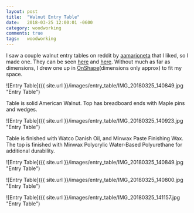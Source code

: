 ```yaml
---
layout: post
title:  "Walnut Entry Table"
date:   2018-03-25 12:00:01 -0600
category: woodworking
comments: true
tags:   woodworking
---
```


I saw a couple walnut entry tables on reddit by [aamarioneta](https://www.reddit.com/user/aamarioneta/posts/) that I liked, so I made one. They can be seen [here](https://workingwoodblog.wordpress.com/2018/01/14/walnut-floating-top-entryway-table/) and [here](https://workingwoodblog.wordpress.com/2018/02/18/version-2-of-the-walnut-floating-top-entryway-table/). Without much as far as dimensions, I drew one up in [OnShape](https://cad.onshape.com/documents/216165b3a1c54c9d1f3b9f49/w/03cd44a513f4729b4951d353/e/9e22aa66d62f174dc312f996)(dimensions only approx) to fit my space. 

![Entry Table]({{ site.url }}/images/entry_table/IMG_20180325_140849.jpg "Entry Table")

Table is solid American Walnut. Top has breadboard ends with Maple pins and wedges.

![Entry Table]({{ site.url }}/images/entry_table/IMG_20180325_140923.jpg "Entry Table")

Table is finished with Watco Danish Oil, and Minwax Paste Finishing Wax. The top is finished with Minwax Polycrylic Water-Based Polyurethane for additional durability. 

![Entry Table]({{ site.url }}/images/entry_table/IMG_20180325_140849.jpg "Entry Table")

![Entry Table]({{ site.url }}/images/entry_table/IMG_20180325_140800.jpg "Entry Table")

![Entry Table]({{ site.url }}/images/entry_table/IMG_20180325_141157.jpg "Entry Table")


